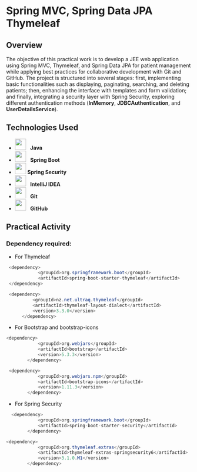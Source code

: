 # Spring MVC, Spring Data JPA Thymeleaf
## Overview
The objective of this practical work is to develop a JEE web application using Spring MVC, Thymeleaf, and Spring Data JPA for patient management while applying best practices for collaborative development with Git and GitHub. The project is structured into several stages: first, implementing basic functionalities such as displaying, paginating, searching, and deleting patients; then, enhancing the interface with templates and form validation; and finally, integrating a security layer with Spring Security, exploring different authentication methods (**InMemory**, **JDBCAuthentication**, and **UserDetailsService**).
## Technologies Used

- <img src="https://upload.wikimedia.org/wikipedia/en/3/30/Java_programming_language_logo.svg" width="30" height="30"/> &nbsp;&nbsp;**Java**
- <img src="https://upload.wikimedia.org/wikipedia/commons/thumb/7/79/Spring_Boot.svg/768px-Spring_Boot.svg.png" width="30" height="30"/>   **Spring Boot**
- <img src="https://blog.kakaocdn.net/dn/b5sGlw/btrSI8ZXQDq/NZqsZppkXksKj8BjJEHdhK/img.png" width="30" height="30"/> **Spring Security**
- <img src="https://resources.jetbrains.com/storage/products/company/brand/logos/IntelliJ_IDEA_icon.svg" width="30" height="30"/> &nbsp;&nbsp;**IntelliJ IDEA**
- <img src="https://git-scm.com/images/logos/downloads/Git-Icon-1788C.png" width="30" height="30"/> &nbsp;&nbsp;**Git**
- <img src="https://github.githubassets.com/images/modules/logos_page/GitHub-Mark.png" width="30" height="30"/> &nbsp;&nbsp;**GitHub**
## Practical Activity
### Dependency required:
- For Thymeleaf
```java
 <dependency>
            <groupId>org.springframework.boot</groupId>
            <artifactId>spring-boot-starter-thymeleaf</artifactId>
 </dependency>
```
  
  ```java
   <dependency>
            <groupId>nz.net.ultraq.thymeleaf</groupId>
            <artifactId>thymeleaf-layout-dialect</artifactId>
            <version>3.3.0</version>
        </dependency>
  ```
- For Bootstrap and bootstrap-icons
```java
<dependency>
            <groupId>org.webjars</groupId>
            <artifactId>bootstrap</artifactId>
            <version>5.3.3</version>
        </dependency>
```
```java
 <dependency>
            <groupId>org.webjars.npm</groupId>
            <artifactId>bootstrap-icons</artifactId>
            <version>1.11.3</version>
        </dependency>
```
- For Spring Security
```java
  <dependency>
            <groupId>org.springframework.boot</groupId>
            <artifactId>spring-boot-starter-security</artifactId>
        </dependency>
```
```java
<dependency>
            <groupId>org.thymeleaf.extras</groupId>
            <artifactId>thymeleaf-extras-springsecurity6</artifactId>
            <version>3.1.0.M1</version>
        </dependency>
```
